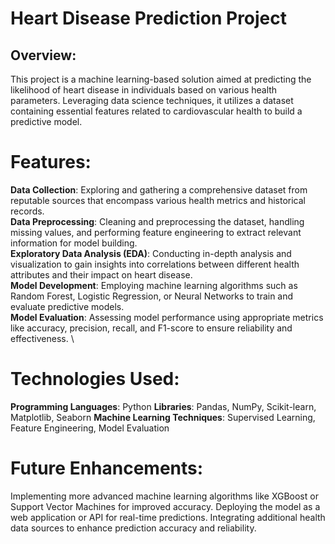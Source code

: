 # Heart Disease Prediction Project
## Overview:
This project is a machine learning-based solution aimed at predicting the likelihood of heart disease in individuals based on various health parameters. Leveraging data science techniques, it utilizes a dataset containing essential features related to cardiovascular health to build a predictive model.

# Features:
**Data Collection**: Exploring and gathering a comprehensive dataset from reputable sources that encompass various health metrics and historical records. \
**Data Preprocessing**: Cleaning and preprocessing the dataset, handling missing values, and performing feature engineering to extract relevant information for model building. \
**Exploratory Data Analysis (EDA)**: Conducting in-depth analysis and visualization to gain insights into correlations between different health attributes and their impact on heart disease. \
**Model Development**: Employing machine learning algorithms such as Random Forest, Logistic Regression, or Neural Networks to train and evaluate predictive models. \
**Model Evaluation**: Assessing model performance using appropriate metrics like accuracy, precision, recall, and F1-score to ensure reliability and effectiveness. \
# Technologies Used:
**Programming Languages**: Python
**Libraries**: Pandas, NumPy, Scikit-learn, Matplotlib, Seaborn
**Machine Learning Techniques**: Supervised Learning, Feature Engineering, Model Evaluation
# Future Enhancements:
Implementing more advanced machine learning algorithms like XGBoost or Support Vector Machines for improved accuracy.
Deploying the model as a web application or API for real-time predictions.
Integrating additional health data sources to enhance prediction accuracy and reliability.

